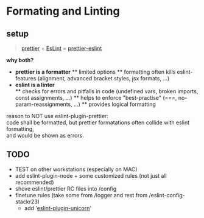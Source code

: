 # Formating and Linting

## setup
> [prettier](https://prettier.io) + [EsLint](https://eslint.org/) = [prettier-eslint](https://github.com/prettier/prettier-eslint-cli)

__why both?__  
* __prettier is a formatter__
** limited options
** formatting often kills eslint-features (alignment, advanced bracket styles, jsx formats, ...)
* __eslint is a linter__  
** checks for errors and pitfalls in code (undefined vars, broken imports, const assignments, ...) 
** helps to enforce "best-practise" (===, no-param-reassignments, ...)
** provides logical formatting

reason to NOT use eslint-plugin-prettier:  
code shall be formatted, but prettier formatations often collide with eslint formatting,  
and would be shown as errors.

## TODO
+ TEST on other workstations (especially on MAC)
+ add eslint-plugin-node + some customized rules (not just all recommended)
+ shove eslint/prettier RC files into /config
+ finetune rules (take some from /logger and rest from /eslint-config-stackr23)
  + add '[eslint-plugin-unicorn](https://github.com/sindresorhus/eslint-plugin-unicorn)'